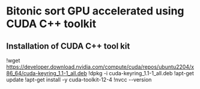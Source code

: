 # Bitonic sort GPU accelerated using CUDA C++ toolkit

## Installation of CUDA C++ tool kit
!wget https://developer.download.nvidia.com/compute/cuda/repos/ubuntu2204/x86_64/cuda-keyring_1.1-1_all.deb
!dpkg -i cuda-keyring_1.1-1_all.deb
!apt-get update
!apt-get install -y cuda-toolkit-12-4
!nvcc --version
